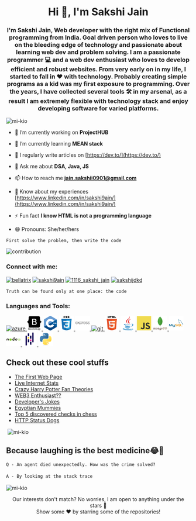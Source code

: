 <h1 align="center">Hi 👋, I'm Sakshi Jain</h1>
<h3 align="center">I'm Sakshi Jain, Web developer with the right mix of Functional programming from India. Goal driven person who loves to live on the bleeding edge of technology and passionate about learning web dev and problem solving. I am a passionate programmer 💻 and a web dev enthusiast who loves to develop efficient and robust websites. From very early on in my life, I started to fall in ❤️ with technology. Probably creating simple programs as a kid was my first exposure to programming. Over the years, I have collected several tools 🛠 in my arsenal, as a result I am extremely flexible with technology stack and enjoy developing software for varied platforms.</h3>

<p align="left"> <img src="https://komarev.com/ghpvc/?username=mi-kio&label=Profile%20views&color=0e75b6&style=flat" alt="mi-kio" /> </p>

- 🔭 I’m currently working on **ProjectHUB**

- 🌱 I’m currently learning **MEAN stack**

- 📝 I regularly write articles on [https://dev.to/](https://dev.to/)

- 💬 Ask me about **DSA, Java, JS**

- 📫 How to reach me **jain.sakshii0901@gmail.com**

- 📄 Know about my experiences [https://www.linkedin.com/in/sakshi9ain/](https://www.linkedin.com/in/sakshi9ain/)

- ⚡ Fun fact **I know HTML is not a programming language**

- 😄 Pronouns: She/her/hers

```
First solve the problem, then write the code
```

<img alt="contribution" src="https://github.com/ragavkumarv/ragavkumarv/blob/output/github-contribution-grid-snake.svg" />



<h3 align="left">Connect with me:</h3>
<p align="left">
<a href="https://dev.to/bellatrix" target="blank"><img align="center" src="https://raw.githubusercontent.com/rahuldkjain/github-profile-readme-generator/master/src/images/icons/Social/devto.svg" alt="bellatrix" height="30" width="40" /></a>
<a href="https://linkedin.com/in/sakshi9ain" target="blank"><img align="center" src="https://raw.githubusercontent.com/rahuldkjain/github-profile-readme-generator/master/src/images/icons/Social/linked-in-alt.svg" alt="sakshi9ain" height="30" width="40" /></a>
<a href="https://www.hackerrank.com/1116_sakshi_jain" target="blank"><img align="center" src="https://raw.githubusercontent.com/rahuldkjain/github-profile-readme-generator/master/src/images/icons/Social/hackerrank.svg" alt="1116_sakshi_jain" height="30" width="40" /></a>
<a href="https://www.leetcode.com/sakshijdkd" target="blank"><img align="center" src="https://raw.githubusercontent.com/rahuldkjain/github-profile-readme-generator/master/src/images/icons/Social/leet-code.svg" alt="sakshijdkd" height="30" width="40" /></a>
</p>


```
Truth can be found only at one place: the code
```


<h3 align="left">Languages and Tools:</h3>
<p align="left"> <a href="https://azure.microsoft.com/en-in/" target="_blank" rel="noreferrer"> <img src="https://www.vectorlogo.zone/logos/microsoft_azure/microsoft_azure-icon.svg" alt="azure" width="40" height="40"/> </a> <a href="https://getbootstrap.com" target="_blank" rel="noreferrer"> <img src="https://raw.githubusercontent.com/devicons/devicon/master/icons/bootstrap/bootstrap-plain-wordmark.svg" alt="bootstrap" width="40" height="40"/> </a> <a href="https://www.w3schools.com/cpp/" target="_blank" rel="noreferrer"> <img src="https://raw.githubusercontent.com/devicons/devicon/master/icons/cplusplus/cplusplus-original.svg" alt="cplusplus" width="40" height="40"/> </a> <a href="https://www.w3schools.com/css/" target="_blank" rel="noreferrer"> <img src="https://raw.githubusercontent.com/devicons/devicon/master/icons/css3/css3-original-wordmark.svg" alt="css3" width="40" height="40"/> </a> <a href="https://expressjs.com" target="_blank" rel="noreferrer"> <img src="https://raw.githubusercontent.com/devicons/devicon/master/icons/express/express-original-wordmark.svg" alt="express" width="40" height="40"/> </a> <a href="https://git-scm.com/" target="_blank" rel="noreferrer"> <img src="https://www.vectorlogo.zone/logos/git-scm/git-scm-icon.svg" alt="git" width="40" height="40"/> </a> <a href="https://www.w3.org/html/" target="_blank" rel="noreferrer"> <img src="https://raw.githubusercontent.com/devicons/devicon/master/icons/html5/html5-original-wordmark.svg" alt="html5" width="40" height="40"/> </a> <a href="https://www.java.com" target="_blank" rel="noreferrer"> <img src="https://raw.githubusercontent.com/devicons/devicon/master/icons/java/java-original.svg" alt="java" width="40" height="40"/> </a> <a href="https://developer.mozilla.org/en-US/docs/Web/JavaScript" target="_blank" rel="noreferrer"> <img src="https://raw.githubusercontent.com/devicons/devicon/master/icons/javascript/javascript-original.svg" alt="javascript" width="40" height="40"/> </a> <a href="https://www.mongodb.com/" target="_blank" rel="noreferrer"> <img src="https://raw.githubusercontent.com/devicons/devicon/master/icons/mongodb/mongodb-original-wordmark.svg" alt="mongodb" width="40" height="40"/> </a> <a href="https://www.mysql.com/" target="_blank" rel="noreferrer"> <img src="https://raw.githubusercontent.com/devicons/devicon/master/icons/mysql/mysql-original-wordmark.svg" alt="mysql" width="40" height="40"/> </a> <a href="https://nodejs.org" target="_blank" rel="noreferrer"> <img src="https://raw.githubusercontent.com/devicons/devicon/master/icons/nodejs/nodejs-original-wordmark.svg" alt="nodejs" width="40" height="40"/> </a> <a href="https://pandas.pydata.org/" target="_blank" rel="noreferrer"> <img src="https://raw.githubusercontent.com/devicons/devicon/2ae2a900d2f041da66e950e4d48052658d850630/icons/pandas/pandas-original.svg" alt="pandas" width="40" height="40"/> </a> <a href="https://www.python.org" target="_blank" rel="noreferrer"> <img src="https://raw.githubusercontent.com/devicons/devicon/master/icons/python/python-original.svg" alt="python" width="40" height="40"/> </a> </p>


## Check out these cool stuffs

- [The First Web Page](https://datatracker.ietf.org/doc/html/rfc1983)
- [Live Internet Stats](https://www.internetlivestats.com/)
- [Crazy Harry Potter Fan Theories](https://screenrant.com/harry-potter-fan-theories-possibly-true/)
- [WEB3 Enthusiast??](https://dev.to/bellatrix/series/16596)
- [Developer's Jokes](https://dev.to/dailydeveloperjokes)
- [Egyptian Mummies](https://youtu.be/-obKX-mqjXQ)
- [Top 5 discovered checks in chess](https://www.youtube.com/watch?v=fxHZl3SSEB4)
- [HTTP Status Dogs](https://httpstatusdogs.com/)

<p>&nbsp;<img align="center" src="https://github-readme-stats.vercel.app/api?username=mi-kio&show_icons=true&locale=en" alt="mi-kio" /></p>


## Because laughing is the best medicine😂🤣

```
Q - An agent died unexpectedly. How was the crime solved?

A - By looking at the stack trace
```

<p><img align="center" src="https://github-readme-streak-stats.herokuapp.com/?user=mi-kio&" alt="mi-kio" /></p>


<p align="center">
 Our interests don't match? No worries, I am open to anything under the stars 🌟<br>
 Show some ❤️ by starring some of the repositories!
          </p>
